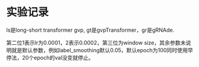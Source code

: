 # 实验记录

ls是long-short transformer gvp, gt是gvpTransformer，gr是gRNAde.

第二位1表示lr为0.0001，2表示0.0002，第三位为window size，其余参数未说明就是默认参数，例如label_smoothing默认0.05，默认epoch为100同时使用早停法，20个epoch的val没变就停止。
